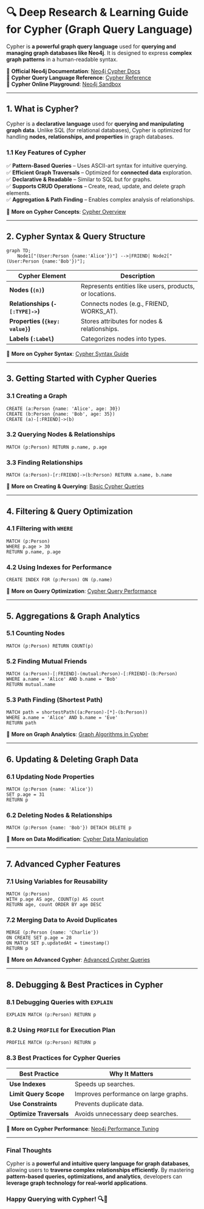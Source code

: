 # 🔍 Deep Research & Learning Guide for Cypher (Graph Query Language)

Cypher is **a powerful graph query language** used for **querying and managing graph databases like Neo4j**. It is designed to express **complex graph patterns** in a human-readable syntax.

📌 **Official Neo4j Documentation**: [Neo4j Cypher Docs](https://neo4j.com/developer/cypher/)  
📌 **Cypher Query Language Reference**: [Cypher Reference](https://neo4j.com/docs/cypher-manual/current/)  
📌 **Cypher Online Playground**: [Neo4j Sandbox](https://neo4j.com/sandbox-v2/)  

---

## **1. What is Cypher?**  

Cypher is a **declarative language** used for **querying and manipulating graph data**. Unlike SQL (for relational databases), Cypher is optimized for handling **nodes, relationships, and properties** in graph databases.

### **1.1 Key Features of Cypher**  
✅ **Pattern-Based Queries** – Uses ASCII-art syntax for intuitive querying.  
✅ **Efficient Graph Traversals** – Optimized for **connected data** exploration.  
✅ **Declarative & Readable** – Similar to SQL but for graphs.  
✅ **Supports CRUD Operations** – Create, read, update, and delete graph elements.  
✅ **Aggregation & Path Finding** – Enables complex analysis of relationships.  

🔗 **More on Cypher Concepts**: [Cypher Overview](https://neo4j.com/developer/cypher/)  

---

## **2. Cypher Syntax & Query Structure**  

```mermaid
graph TD;
    Node1["(User:Person {name:'Alice'})"] -->|FRIEND| Node2["(User:Person {name:'Bob'})"];
```

| Cypher Element | Description |
|---------------|------------|
| **Nodes (`(n)`)** | Represents entities like users, products, or locations. |
| **Relationships (`-[:TYPE]->`)** | Connects nodes (e.g., FRIEND, WORKS_AT). |
| **Properties (`{key: value}`)** | Stores attributes for nodes & relationships. |
| **Labels (`:Label`)** | Categorizes nodes into types. |

🔗 **More on Cypher Syntax**: [Cypher Syntax Guide](https://neo4j.com/docs/cypher-manual/current/syntax/)  

---

## **3. Getting Started with Cypher Queries**  

### **3.1 Creating a Graph**  
```cypher
CREATE (a:Person {name: 'Alice', age: 30})
CREATE (b:Person {name: 'Bob', age: 35})
CREATE (a)-[:FRIEND]->(b)
```

### **3.2 Querying Nodes & Relationships**  
```cypher
MATCH (p:Person) RETURN p.name, p.age
```

### **3.3 Finding Relationships**  
```cypher
MATCH (a:Person)-[r:FRIEND]->(b:Person) RETURN a.name, b.name
```

🔗 **More on Creating & Querying**: [Basic Cypher Queries](https://neo4j.com/developer/cypher-query-language/)  

---

## **4. Filtering & Query Optimization**  

### **4.1 Filtering with `WHERE`**  
```cypher
MATCH (p:Person)
WHERE p.age > 30
RETURN p.name, p.age
```

### **4.2 Using Indexes for Performance**  
```cypher
CREATE INDEX FOR (p:Person) ON (p.name)
```

🔗 **More on Query Optimization**: [Cypher Query Performance](https://neo4j.com/docs/cypher-manual/current/query-tuning/)  

---

## **5. Aggregations & Graph Analytics**  

### **5.1 Counting Nodes**  
```cypher
MATCH (p:Person) RETURN COUNT(p)
```

### **5.2 Finding Mutual Friends**  
```cypher
MATCH (a:Person)-[:FRIEND]-(mutual:Person)-[:FRIEND]-(b:Person)
WHERE a.name = 'Alice' AND b.name = 'Bob'
RETURN mutual.name
```

### **5.3 Path Finding (Shortest Path)**  
```cypher
MATCH path = shortestPath((a:Person)-[*]-(b:Person))
WHERE a.name = 'Alice' AND b.name = 'Eve'
RETURN path
```

🔗 **More on Graph Analytics**: [Graph Algorithms in Cypher](https://neo4j.com/developer/graph-data-science/)  

---

## **6. Updating & Deleting Graph Data**  

### **6.1 Updating Node Properties**  
```cypher
MATCH (p:Person {name: 'Alice'})
SET p.age = 31
RETURN p
```

### **6.2 Deleting Nodes & Relationships**  
```cypher
MATCH (p:Person {name: 'Bob'}) DETACH DELETE p
```

🔗 **More on Data Modification**: [Cypher Data Manipulation](https://neo4j.com/docs/cypher-manual/current/clauses/set/)  

---

## **7. Advanced Cypher Features**  

### **7.1 Using Variables for Reusability**  
```cypher
MATCH (p:Person)
WITH p.age AS age, COUNT(p) AS count
RETURN age, count ORDER BY age DESC
```

### **7.2 Merging Data to Avoid Duplicates**  
```cypher
MERGE (p:Person {name: 'Charlie'})
ON CREATE SET p.age = 28
ON MATCH SET p.updatedAt = timestamp()
RETURN p
```

🔗 **More on Advanced Cypher**: [Advanced Cypher Queries](https://neo4j.com/developer/cypher-query-language/)  

---

## **8. Debugging & Best Practices in Cypher**  

### **8.1 Debugging Queries with `EXPLAIN`**  
```cypher
EXPLAIN MATCH (p:Person) RETURN p
```

### **8.2 Using `PROFILE` for Execution Plan**  
```cypher
PROFILE MATCH (p:Person) RETURN p
```

### **8.3 Best Practices for Cypher Queries**  
| Best Practice | Why It Matters |
|--------------|---------------|
| **Use Indexes** | Speeds up searches. |
| **Limit Query Scope** | Improves performance on large graphs. |
| **Use Constraints** | Prevents duplicate data. |
| **Optimize Traversals** | Avoids unnecessary deep searches. |

🔗 **More on Cypher Performance**: [Neo4j Performance Tuning](https://neo4j.com/docs/cypher-manual/current/query-tuning/)  

---

### **Final Thoughts**  
Cypher is a **powerful and intuitive query language for graph databases**, allowing users to **traverse complex relationships efficiently**. By mastering **pattern-based queries, optimizations, and analytics**, developers can **leverage graph technology for real-world applications**.

### **Happy Querying with Cypher! 🔍🚀**  

